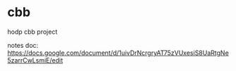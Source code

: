 # cbb
hodp cbb project

notes doc:
https://docs.google.com/document/d/1uivDrNcrgryAT75zVUxesiS8UaRtgNe5zarrCwLsmiE/edit
